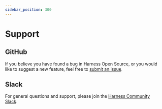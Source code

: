 ```yaml
---
sidebar_position: 300
---
```


# Support

## GitHub

If you believe you have found a bug in Harness Open Source, or you would like to suggest a new feature, feel free to [submit an issue](https://github.com/harness/gitness/issues).

## Slack

For general questions and support, please join the [Harness Community Slack](https://join.slack.com/t/harnesscommunity/shared_invite/zt-2szikyzoy-eRuy5o_Ns0z0mWeXuxOQng).
